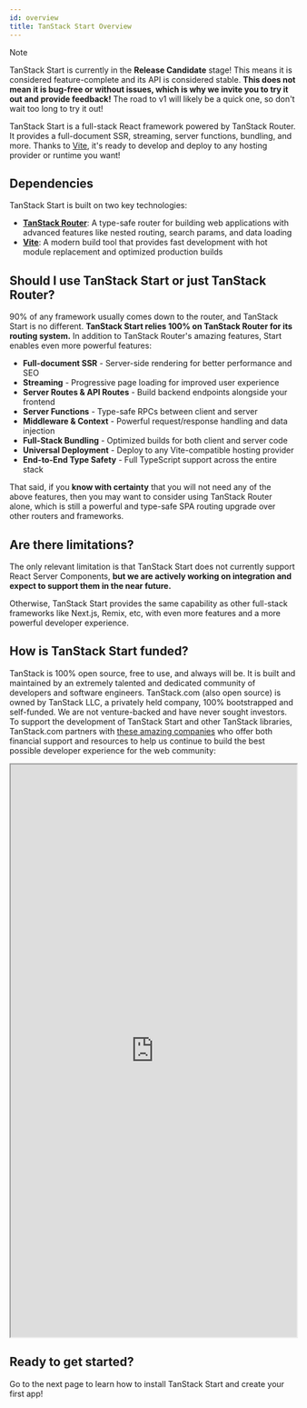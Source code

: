 ```yaml
---
id: overview
title: TanStack Start Overview
---
```


> [!NOTE]
> TanStack Start is currently in the **Release Candidate** stage! This means it is considered feature-complete and its API is considered stable.
> **This does not mean it is bug-free or without issues, which is why we invite you to try it out and provide feedback!**
> The road to v1 will likely be a quick one, so don't wait too long to try it out!

TanStack Start is a full-stack React framework powered by TanStack Router. It provides a full-document SSR, streaming, server functions, bundling, and more. Thanks to [Vite](https://vite.dev/), it's ready to develop and deploy to any hosting provider or runtime you want!

## Dependencies

TanStack Start is built on two key technologies:

- **[TanStack Router](https://tanstack.com/router)**: A type-safe router for building web applications with advanced features like nested routing, search params, and data loading
- **[Vite](https://vite.dev/)**: A modern build tool that provides fast development with hot module replacement and optimized production builds

## Should I use TanStack Start or just TanStack Router?

90% of any framework usually comes down to the router, and TanStack Start is no different. **TanStack Start relies 100% on TanStack Router for its routing system.** In addition to TanStack Router's amazing features, Start enables even more powerful features:

- **Full-document SSR** - Server-side rendering for better performance and SEO
- **Streaming** - Progressive page loading for improved user experience
- **Server Routes & API Routes** - Build backend endpoints alongside your frontend
- **Server Functions** - Type-safe RPCs between client and server
- **Middleware & Context** - Powerful request/response handling and data injection
- **Full-Stack Bundling** - Optimized builds for both client and server code
- **Universal Deployment** - Deploy to any Vite-compatible hosting provider
- **End-to-End Type Safety** - Full TypeScript support across the entire stack

That said, if you **know with certainty** that you will not need any of the above features, then you may want to consider using TanStack Router alone, which is still a powerful and type-safe SPA routing upgrade over other routers and frameworks.

## Are there limitations?

The only relevant limitation is that TanStack Start does not currently support React Server Components, **but we are actively working on integration and expect to support them in the near future.**

Otherwise, TanStack Start provides the same capability as other full-stack frameworks like Next.js, Remix, etc, with even more features and a more powerful developer experience.

## How is TanStack Start funded?

TanStack is 100% open source, free to use, and always will be. It is built and maintained by an extremely talented and dedicated community of developers and software engineers. TanStack.com (also open source) is owned by TanStack LLC, a privately held company, 100% bootstrapped and self-funded. We are not venture-backed and have never sought investors. To support the development of TanStack Start and other TanStack libraries, TanStack.com partners with [these amazing companies](https://tanstack.com/partners?status=active&libraries=%5B%22start%22%5D) who offer both financial support and resources to help us continue to build the best possible developer experience for the web community:

<iframe src="https://tanstack.com/partners-embed" style="aspect-ratio: 1/2; width: 100%;"></iframe>

## Ready to get started?

Go to the next page to learn how to install TanStack Start and create your first app!
